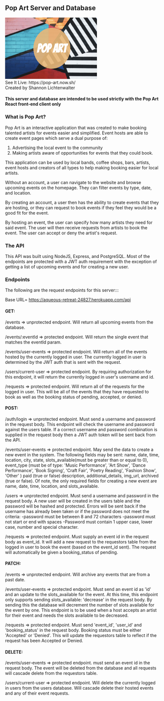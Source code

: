 ## Pop Art Server and Database
<img src='./screenshots/logo.png' height='200' width='300'/>
<br>
See It Live: https://pop-art.now.sh/
<br>
Created by Shannon Lichtenwalter

#### This server and database are intended to be used strictly with the Pop Art React front-end client only

### What is Pop Art?
Pop Art is an interactive application that was created to make booking talented artists for events easier and simplified. Event hosts are able to create event pages which serve a dual purpose of: 
1. Advertising the local event to the community
2. Making artists aware of opportunities for events that they could book. 

This application can be used by local bands, coffee shops, bars, artists, event hosts and creators of all types to help making booking easier for local artists. 

Without an account, a user can navigate to the website and browse upcoming events on the homepage. They can filter events by type, date, and location.

By creating an account, a user then has the ability to create events that they are hosting, or they can request to book events if they feel they would be a good fit for the event. 

By hosting an event, the user can specify how many artists they need for said event. The user will then receive requests from artists to book the event. The user can accept or deny the artist's request. 
<br>

### The API

This API was built using NodeJS, Express, and PostgreSQL. Most of the endpoints are protected with a JWT auth requirement with the exception of getting a list of upcoming events and for creating a new user.

### Endpoints

The following are the request endpoints for this server:::

Base URL= https://aqueous-retreat-24827.herokuapp.com/api

#### GET:
/events => unprotected endpoint. Will return all upcoming events from the database.

/events/:eventId => protected endpoint. Will return the single event that matches the eventId param.

/events/user-events => protected endpoint. Will return all of the events hosted by the currently logged in user. The currently logged in user is determined by the JWT auth that is sent with the request.

/users/current-user => protected endpoint. By requiring authorization for this endpoint, it will return the currently logged in user's username and id. 


/requests => protected endpoint. Will return all of the requests for the logged in user. This will be all of the events that they have requested to book as well as the booking status of pending, accepted, or denied.

#### POST: 
/auth/login => unprotected endpoint. Must send a username and password in the request body. This endpoint will check the username and password against the users table. If a correct username and password combination is supplied in the request body then a JWT auth token will be sent back from the API.

/events/user-events => protected endpoint. May send the data to create a new event in the system. The following fields may be sent: 
      name,
      date,
      time,
      location,
      city,
      state,
      slots_available(must be greater than or equal to 0),
      event_type (must be of type: 
        'Music Performance',
        'Art Show',
        'Dance Performance',
        'Book Signing',
        'Craft Fair',
        'Poetry Reading',
        'Fashion Show',
        'Other' )
      paid (true or false)
      description,
      additional_details,
      img_url,
      archived (true or false).
  Of note, the only required fields for creating a new event are name, date, time, location, and slots_available.

/users => unprotected endpoint. Must send a username and password in the request body. A new user will be created in the users table and the password will be hashed and protected. Errors will be sent back if the username has already been taken or if the password does not meet the criteria:
  -password must be between 8 and 72 characters
  -password must not start or end with spaces
  -Password must contain 1 upper case, lower case, number and special character.


/requests => protected endpoint. Must supply an event id in the request body as event_id. It will add a new request to the requestors table from the logged in user to book the event (based on the event_id sent). The request will automatically be given a booking_status of pending. 


#### PATCH:
/events => unprotected endpoint. Will archive any events that are from a past date.

/events/user-events => protected endpoint. Must send an event id as 'id' and an update to the slots_available for the event. At this time, this endpoint only supports sending slots_available: 'decrease' in the request body. By sending this the database will decrement the number of slots available for the event by one. This endpoint is to be used when a host accepts an artist for their event and needs the slots available to be decreased. 

/requests => protected endpoint. Must send 'event_id', 'user_id' and 'booking_status' in the request body. Booking status must be either 'Accepted' or 'Denied'. This will update the requestors table to reflect if the request has been Accepted or Denied. 


#### DELETE: 
/events/user-events => protected endpoint. must send an event id in the request body. The event will be deleted from the database and all requests will cascade delete from the requestors table. 

/users/current-user => protected endpoint. Will delete the currently logged in users from the users database. Will cascade delete their hosted events and any of their event requests.

